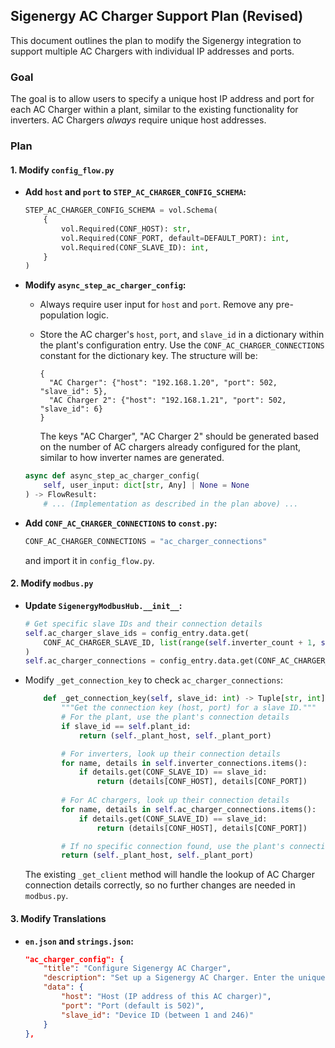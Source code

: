 ## Sigenergy AC Charger Support Plan (Revised)

This document outlines the plan to modify the Sigenergy integration to support multiple AC Chargers with individual IP addresses and ports.

### Goal

The goal is to allow users to specify a unique host IP address and port for each AC Charger within a plant, similar to the existing functionality for inverters. AC Chargers *always* require unique host addresses.

### Plan

#### 1. Modify `config_flow.py`

*   **Add `host` and `port` to `STEP_AC_CHARGER_CONFIG_SCHEMA`:**

    ```python
    STEP_AC_CHARGER_CONFIG_SCHEMA = vol.Schema(
        {
            vol.Required(CONF_HOST): str,
            vol.Required(CONF_PORT, default=DEFAULT_PORT): int,
            vol.Required(CONF_SLAVE_ID): int,
        }
    )
    ```

*   **Modify `async_step_ac_charger_config`:**
    *   Always require user input for `host` and `port`. Remove any pre-population logic.
    *   Store the AC charger's `host`, `port`, and `slave_id` in a dictionary within the plant's configuration entry. Use the `CONF_AC_CHARGER_CONNECTIONS` constant for the dictionary key. The structure will be:

        ```
        {
          "AC Charger": {"host": "192.168.1.20", "port": 502, "slave_id": 5},
          "AC Charger 2": {"host": "192.168.1.21", "port": 502, "slave_id": 6}
        }
        ```
        The keys "AC Charger", "AC Charger 2" should be generated based on the number of AC chargers already configured for the plant, similar to how inverter names are generated.

    ```python
    async def async_step_ac_charger_config(
        self, user_input: dict[str, Any] | None = None
    ) -> FlowResult:
        # ... (Implementation as described in the plan above) ...
    ```

*   **Add `CONF_AC_CHARGER_CONNECTIONS` to `const.py`:**

    ```python
    CONF_AC_CHARGER_CONNECTIONS = "ac_charger_connections"
    ```

    and import it in `config_flow.py`.

#### 2. Modify `modbus.py`

*   **Update `SigenergyModbusHub.__init__`:**

    ```python
    # Get specific slave IDs and their connection details
    self.ac_charger_slave_ids = config_entry.data.get(
        CONF_AC_CHARGER_SLAVE_ID, list(range(self.inverter_count + 1, self.inverter_count + self.ac_charger_count + 1))
    )
    self.ac_charger_connections = config_entry.data.get(CONF_AC_CHARGER_CONNECTIONS, {})
    ```

* Modify `_get_connection_key` to check `ac_charger_connections`:
    ```python
        def _get_connection_key(self, slave_id: int) -> Tuple[str, int]:
            """Get the connection key (host, port) for a slave ID."""
            # For the plant, use the plant's connection details
            if slave_id == self.plant_id:
                return (self._plant_host, self._plant_port)

            # For inverters, look up their connection details
            for name, details in self.inverter_connections.items():
                if details.get(CONF_SLAVE_ID) == slave_id:
                    return (details[CONF_HOST], details[CONF_PORT])
            
            # For AC chargers, look up their connection details
            for name, details in self.ac_charger_connections.items():
                if details.get(CONF_SLAVE_ID) == slave_id:
                    return (details[CONF_HOST], details[CONF_PORT])

            # If no specific connection found, use the plant's connection details as default
            return (self._plant_host, self._plant_port)
    ```

    The existing `_get_client` method will handle the lookup of AC Charger connection details correctly, so no further changes are needed in `modbus.py`.

#### 3. Modify Translations

*   **`en.json` and `strings.json`:**

    ```json
    "ac_charger_config": {
        "title": "Configure Sigenergy AC Charger",
        "description": "Set up a Sigenergy AC Charger. Enter the unique host address and port for this AC Charger.",
        "data": {
            "host": "Host (IP address of this AC charger)",
            "port": "Port (default is 502)",
            "slave_id": "Device ID (between 1 and 246)"
        }
    },